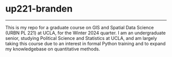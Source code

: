 # up221-branden

--------

This is my repo for a graduate course on GIS and Spatial Data Science (URBN PL 221) at UCLA, for the Winter 2024 quarter.
I am an undergraduate senior, studying Political Science and Statistics at UCLA, and am largely taking this course due to an
interest in formal Python training and to expand my knowledgebase on quantitative methods.
